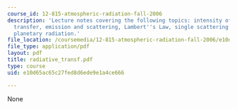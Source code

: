 ```yaml
---
course_id: 12-815-atmospheric-radiation-fall-2006
description: 'Lecture notes covering the following topics: intensity of radiation
  transfer, emission and scattering, Lambert''s Law, single scattering albedo and
  planetary radiation.'
file_location: /coursemedia/12-815-atmospheric-radiation-fall-2006/e10d65ac65c27fed8d6ede9e1a4ce666_radiative_transf.pdf
file_type: application/pdf
layout: pdf
title: radiative_transf.pdf
type: course
uid: e10d65ac65c27fed8d6ede9e1a4ce666

---
```

None